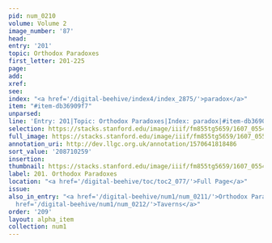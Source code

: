 ```yaml
---
pid: num_0210
volume: Volume 2
image_number: '87'
head:
entry: '201'
topic: Orthodox Paradoxes
first_letter: 201-225
page:
add:
xref:
see:
index: "<a href='/digital-beehive/index4/index_2875/'>paradox</a>"
item: "#item-db36909f7"
unparsed:
line: 'Entry: 201|Topic: Orthodox Paradoxes|Index: paradox|#item-db36909f7'
selection: https://stacks.stanford.edu/image/iiif/fm855tg5659/1607_0554/222,259,3114,4845/full/0/default.jpg
full_image: https://stacks.stanford.edu/image/iiif/fm855tg5659/1607_0554/full/full/0/default.jpg
annotation_uri: http://dev.llgc.org.uk/annotation/1570641818486
sort_value: '208710259'
insertion:
thumbnail: https://stacks.stanford.edu/image/iiif/fm855tg5659/1607_0554/222,259,600,180/250,/0/default.jpg
label: 201. Orthodox Paradoxes
location: "<a href='/digital-beehive/toc/toc2_077/'>Full Page</a>"
issue:
also_in_entry: "<a href='/digital-beehive/num1/num_0211/'>Orthodox Paradoxes, continued</a>|<a
  href='/digital-beehive/num1/num_0212/'>Taverns</a>"
order: '209'
layout: alpha_item
collection: num1
---
```


